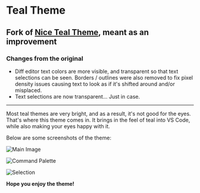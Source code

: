 # Teal Theme

## Fork of [Nice Teal Theme](https://marketplace.visualstudio.com/items?itemName=evanwebdev.nice-teal-theme), meant as an improvement

### Changes from the original

- Diff editor text colors are more visible, and transparent so that text selections can be seen. Borders / outlines were also removed to fix pixel density issues causing text to look as if it's shifted around and/or misplaced.
- Text selections are now transparent... Just in case.

---

Most teal themes are very bright, and as a result, it's not good for the eyes. That's where this theme comes in. It brings in the feel of teal into VS Code, while also making your eyes happy with it.

Below are some screenshots of the theme:

![Main Image](https://vscode-themes.nyc3.cdn.digitaloceanspaces.com/profiles/X4y3r8ih8GXNzXcctx1fo9dMrGs2/gCWubtqw-panelTerminal.jpeg)

![Command Palette](https://vscode-themes.nyc3.cdn.digitaloceanspaces.com/profiles/X4y3r8ih8GXNzXcctx1fo9dMrGs2/gCWubtqw-commandPalette.jpeg)

![Selection](https://vscode-themes.nyc3.cdn.digitaloceanspaces.com/profiles/X4y3r8ih8GXNzXcctx1fo9dMrGs2/gCWubtqw-default.jpeg)

**Hope you enjoy the theme!**